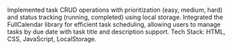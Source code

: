 Implemented task CRUD operations with prioritization (easy, medium, hard) and status tracking (running, completed) using local storage. Integrated the FullCalendar library for efficient task scheduling, allowing users to manage tasks by due date with task title and description support.
Tech Stack: HTML, CSS, JavaScript, LocalStorage.

